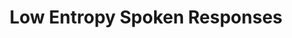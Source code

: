 ---
word: "true"

title: "Low Entropy Spoken Responses"

categories: ['']

tags: ['Low', 'Entropy', 'Spoken', 'Responses']

arwords: 'اﻹجابات المنطوقة بفوضى منخفضة'

arexps: []

enwords: ['Low Entropy Spoken Responses']

enexps: []

arlexicons: 'ج'

enlexicons: 'L'

authors: ['Ruqayya Roshdy']

translators: ['X']

citations: 'تطبيقات أساسية في المعالجة الآلية للغة العربية'

sources: 'مركز الملك عبدالله بن عبدالعزيز الدولي لخدمة اللغة العربية'

slug: ""
---